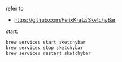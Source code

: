 refer to 
- <https://github.com/FelixKratz/SketchyBar>


start:
```bash
brew services start sketchybar
brew services stop sketchybar
brew services restart sketchybar
```